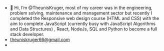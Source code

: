 - 👋 Hi, I’m @TheunisKruger, most of my career was in the engineering, problem solving, maintenance and management sector but recently I completed the Responsive web design course (HTML and CSS) with the aim to complete JavaScript (currently busy with JavaScript Algorithms and Data Structures) , React, NodeJs, SQL and Python to become a full stack developer.
- theuniskruger66@gmail.com
-

<!---
TheunisKruger/TheunisKruger is a ✨ special ✨ repository because its `README.md` (this file) appears on your GitHub profile.
You can click the Preview link to take a look at your changes.
--->
